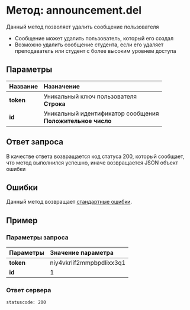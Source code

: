# Метод: announcement.del<a name="announcement.del"/>

Данный метод позволяет удалить сообщение пользователя
- Сообщение может удалить пользователь, который его создал
- Возможно удалить сообщение студента, если его удаляет преподаватель или студент с более высоким уровнем доступа


## Параметры
| Название     | Назначение     |
| :------------- | :------------- |
| **token**       | Уникальный ключ пользователя  <br>**Строка**
| **id** | Уникальный идентификатор сообщения<br>**Положительное число**

## Ответ запроса
В качестве ответа возвращается код статуса 200, который сообщает, что метод выполнился успешно, иначе возвращается JSON объект ошибки

## Ошибки
Данный метод возвращает [стандартные ошибки](#errors).<br>

## Пример

### Параметры запроса
| Параметры | Значение параметра     |
| :------------- | :------------- |
| **token**       | niy4vkrlif2mmpbpdlixx3q1
| **id** | 1

### Ответ сервера

```
statuscode: 200
```
